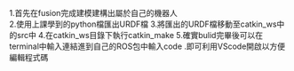 1.首先在fusion完成建模建構出屬於自己的機器人 			
2.使用上課學到的python檔匯出URDF檔 
3.將匯出的URDF檔移動至catkin_ws中的src中 
4.在catkin_ws目錄下執行catkin_make 
5.確實bulid完畢後可以在terminal中輸入連結進到自己的ROS包中輸入code .即可利用VScode開啟以方便編輯程式碼
